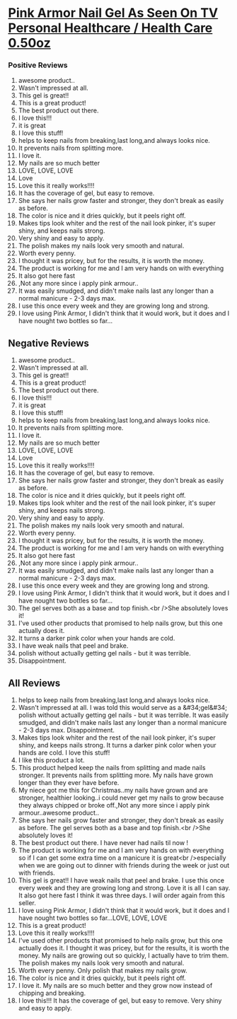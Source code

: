 # [Pink Armor Nail Gel As Seen On TV Personal Healthcare / Health Care 0.50oz](https://products.checkmycream.com/products/Pink-Armor-Nail-Gel-As-Seen-On-TV-Personal-Healthcare-Health-Care-0.50oz.html)

### Positive Reviews

<ol>
      <li>awesome product..</li>
      <li>Wasn&#x27;t impressed at all.</li>
      <li>This gel is great!!</li>
      <li>This is a great product!</li>
      <li>The best product out there.</li>
      <li>I love this!!!</li>
      <li>it is great</li>
      <li>I love this stuff!</li>
      <li>helps to keep nails from breaking,last long,and always looks nice.</li>
      <li>It prevents nails from splitting more.  </li>
      <li>I love it.</li>
      <li>My nails are so much better</li>
      <li>LOVE, LOVE, LOVE</li>
      <li>Love</li>
      <li>Love this it really works!!!!</li>
      <li>It has the coverage of gel, but easy to remove.</li>
      <li>She says her nails grow faster and stronger, they don&#x27;t break as easily as before.</li>
      <li>The color is nice and it dries quickly, but it peels right off.</li>
      <li>Makes tips look whiter and the rest of the nail look pinker, it&#x27;s super shiny, and keeps nails strong.</li>
      <li>Very shiny and easy to apply.</li>
      <li>The polish makes my nails look very smooth and natural.</li>
      <li>Worth every penny.</li>
      <li>I thought it was pricey, but for the results, it is worth the money.</li>
      <li>The product is working for me and I am very hands on with everything</li>
      <li>It also got here fast</li>
      <li>,Not any more since i apply pink armour..</li>
      <li>It was easily smudged, and didn&#x27;t make nails last any longer than a normal manicure - 2-3 days max.  </li>
      <li>I use this once every week and they are growing long and strong.</li>
      <li>I love using Pink Armor, I didn&#x27;t think that it would work, but it does and I have nought two bottles so far...</li>
</ol>


<h2>Negative Reviews</h2>
<ol>
<li> awesome product..</li>
<li> Wasn&#x27;t impressed at all.</li>
<li> This gel is great!!</li>
<li> This is a great product!</li>
<li> The best product out there.</li>
<li> I love this!!!</li>
<li> it is great</li>
<li> I love this stuff!</li>
<li> helps to keep nails from breaking,last long,and always looks nice.</li>
<li> It prevents nails from splitting more.  </li>
<li> I love it.</li>
<li> My nails are so much better</li>
<li> LOVE, LOVE, LOVE</li>
<li> Love</li>
<li> Love this it really works!!!!</li>
<li> It has the coverage of gel, but easy to remove.</li>
<li> She says her nails grow faster and stronger, they don&#x27;t break as easily as before.</li>
<li> The color is nice and it dries quickly, but it peels right off.</li>
<li> Makes tips look whiter and the rest of the nail look pinker, it&#x27;s super shiny, and keeps nails strong.</li>
<li> Very shiny and easy to apply.</li>
<li> The polish makes my nails look very smooth and natural.</li>
<li> Worth every penny.</li>
<li> I thought it was pricey, but for the results, it is worth the money.</li>
<li> The product is working for me and I am very hands on with everything</li>
<li> It also got here fast</li>
<li> ,Not any more since i apply pink armour..</li>
<li> It was easily smudged, and didn&#x27;t make nails last any longer than a normal manicure - 2-3 days max.  </li>
<li> I use this once every week and they are growing long and strong.</li>
<li> I love using Pink Armor, I didn&#x27;t think that it would work, but it does and I have nought two bottles so far...</li>
<li> The gel serves both as a base and top finish.&lt;br /&gt;She absolutely loves it!</li>
<li> I&#x27;ve used other products that promised to help nails grow, but this one actually does it.</li>
<li> It turns a darker pink color when your hands are cold.</li>
<li> I have weak nails that peel and brake.</li>
<li> polish without actually getting gel nails - but it was terrible.</li>
<li> Disappointment.</li>
</ol>

<h2>All Reviews</h2>

<ol>
    <li> helps to keep nails from breaking,last long,and always looks nice.</li>
    <li> Wasn&#x27;t impressed at all. I was told this would serve as a &amp;#34;gel&amp;#34; polish without actually getting gel nails - but it was terrible. It was easily smudged, and didn&#x27;t make nails last any longer than a normal manicure - 2-3 days max.  Disappointment.</li>
    <li> Makes tips look whiter and the rest of the nail look pinker, it&#x27;s super shiny, and keeps nails strong. It turns a darker pink color when your hands are cold. I love this stuff!</li>
    <li> I like this product a lot.</li>
    <li> This product helped keep the nails from splitting and made nails stronger.  It prevents nails from splitting more.  My nails have grown longer than they ever have before.</li>
    <li> My niece got me this for Christmas..my nails have grown and are stronger, healthier looking..i could never get my nails to grow because they always chipped or broke off.,Not any more since i apply pink armour..awesome product..</li>
    <li> She says her nails grow faster and stronger, they don&#x27;t break as easily as before. The gel serves both as a base and top finish.&lt;br /&gt;She absolutely loves it!</li>
    <li> The best product out there. I have never had nails til now !</li>
    <li> The product is working for me and I am very hands on with everything so if I can get some extra time on a manicure it is great&lt;br /&gt;especially when we are going out to dinner with friends during the week or just out with friends.</li>
    <li> This gel is great!! I have weak nails that peel and brake. I use this once every week and they are growing long and strong. Love it is all I can say. It also got here fast I think it was three days. I will order again from this seller.</li>
    <li> I love using Pink Armor, I didn&#x27;t think that it would work, but it does and I have nought two bottles so far...LOVE, LOVE, LOVE</li>
    <li> This is a great product!</li>
    <li> Love this it really works!!!!</li>
    <li> I&#x27;ve used other products that promised to help nails grow, but this one actually does it. I thought it was pricey, but for the results, it is worth the money. My nails are growing out so quickly, I actually have to trim them.  The polish makes my nails look very smooth and natural.</li>
    <li> Worth every penny. Only polish that makes my nails grow.</li>
    <li> The color is nice and it dries quickly, but it peels right off.</li>
    <li> I love it. My nails are so much better and they grow now instead of chipping and breaking.</li>
    <li> I love this!!! It has the coverage of gel, but easy to remove. Very shiny and easy to apply.</li>
</ol>




